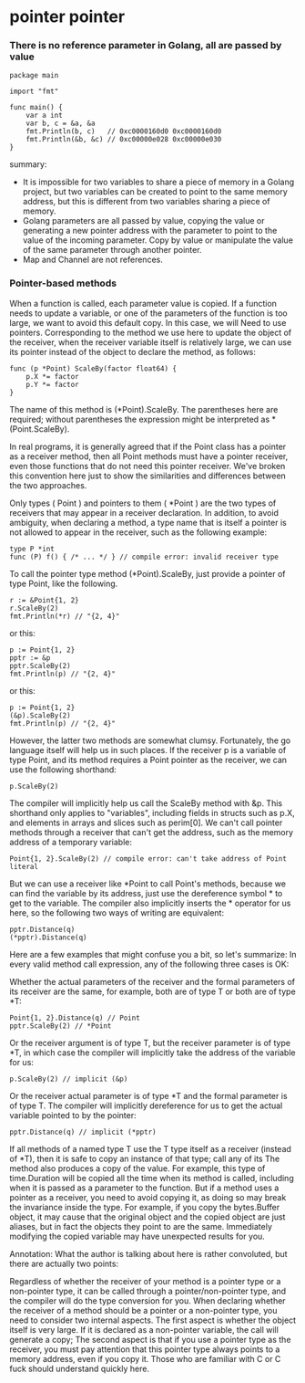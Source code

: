 # pointer pointer

### There is no reference parameter in Golang, all are passed by value

```
package main

import "fmt"

func main() {
	var a int
	var b, c = &a, &a
	fmt.Println(b, c) 	// 0xc0000160d0 0xc0000160d0
	fmt.Println(&b, &c) // 0xc00000e028 0xc00000e030
}
```

summary:
* It is impossible for two variables to share a piece of memory in a Golang project, but two variables can be created to point to the same memory address, but this is different from two variables sharing a piece of memory.
* Golang parameters are all passed by value, copying the value or generating a new pointer address with the parameter to point to the value of the incoming parameter. Copy by value or manipulate the value of the same parameter through another pointer.
* Map and Channel are not references.

### Pointer-based methods

When a function is called, each parameter value is copied. If a function needs to update a variable, or one of the parameters of the function is too large, we want to avoid this default copy. In this case, we will Need to use pointers. Corresponding to the method we use here to update the object of the receiver, when the receiver variable itself is relatively large, we can use its pointer instead of the object to declare the method, as follows:
```
func (p *Point) ScaleBy(factor float64) {
    p.X *= factor
    p.Y *= factor
}
```
The name of this method is (*Point).ScaleBy. The parentheses here are required; without parentheses the expression might be interpreted as *(Point.ScaleBy).

In real programs, it is generally agreed that if the Point class has a pointer as a receiver method, then all Point methods must have a pointer receiver, even those functions that do not need this pointer receiver. We've broken this convention here just to show the similarities and differences between the two approaches.

Only types ( Point ) and pointers to them ( *Point ) are the two types of receivers that may appear in a receiver declaration. In addition, to avoid ambiguity, when declaring a method, a type name that is itself a pointer is not allowed to appear in the receiver, such as the following example:
```
type P *int
func (P) f() { /* ... */ } // compile error: invalid receiver type
```
To call the pointer type method (*Point).ScaleBy, just provide a pointer of type Point, like the following.
```
r := &Point{1, 2}
r.ScaleBy(2)
fmt.Println(*r) // "{2, 4}"
```
or this:
```
p := Point{1, 2}
pptr := &p
pptr.ScaleBy(2)
fmt.Println(p) // "{2, 4}"
```
or this:

```
p := Point{1, 2}
(&p).ScaleBy(2)
fmt.Println(p) // "{2, 4}"
```
However, the latter two methods are somewhat clumsy. Fortunately, the go language itself will help us in such places. If the receiver p is a variable of type Point, and its method requires a Point pointer as the receiver, we can use the following shorthand:
```
p.ScaleBy(2)
```
The compiler will implicitly help us call the ScaleBy method with &p. This shorthand only applies to "variables", including fields in structs such as p.X, and elements in arrays and slices such as perim[0]. We can't call pointer methods through a receiver that can't get the address, such as the memory address of a temporary variable:
```
Point{1, 2}.ScaleBy(2) // compile error: can't take address of Point literal
```
But we can use a receiver like *Point to call Point's methods, because we can find the variable by its address, just use the dereference symbol * to get to the variable. The compiler also implicitly inserts the * operator for us here, so the following two ways of writing are equivalent:
```
pptr.Distance(q)
(*pptr).Distance(q)
```
Here are a few examples that might confuse you a bit, so let's summarize: In every valid method call expression, any of the following three cases is OK:

Whether the actual parameters of the receiver and the formal parameters of its receiver are the same, for example, both are of type T or both are of type *T:
```
Point{1, 2}.Distance(q) // Point
pptr.ScaleBy(2) // *Point
```
Or the receiver argument is of type T, but the receiver parameter is of type *T, in which case the compiler will implicitly take the address of the variable for us:
```
p.ScaleBy(2) // implicit (&p)
```
Or the receiver actual parameter is of type *T and the formal parameter is of type T. The compiler will implicitly dereference for us to get the actual variable pointed to by the pointer:
```
pptr.Distance(q) // implicit (*pptr)
```
If all methods of a named type T use the T type itself as a receiver (instead of *T), then it is safe to copy an instance of that type; call any of its The method also produces a copy of the value. For example, this type of time.Duration will be copied all the time when its method is called, including when it is passed as a parameter to the function. But if a method uses a pointer as a receiver, you need to avoid copying it, as doing so may break the invariance inside the type. For example, if you copy the bytes.Buffer object, it may cause that the original object and the copied object are just aliases, but in fact the objects they point to are the same. Immediately modifying the copied variable may have unexpected results for you.

Annotation: What the author is talking about here is rather convoluted, but there are actually two points:

Regardless of whether the receiver of your method is a pointer type or a non-pointer type, it can be called through a pointer/non-pointer type, and the compiler will do the type conversion for you.
When declaring whether the receiver of a method should be a pointer or a non-pointer type, you need to consider two internal aspects. The first aspect is whether the object itself is very large. If it is declared as a non-pointer variable, the call will generate a copy; The second aspect is that if you use a pointer type as the receiver, you must pay attention that this pointer type always points to a memory address, even if you copy it. Those who are familiar with C or C fuck should understand quickly here.